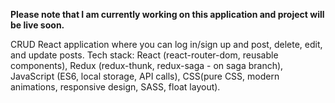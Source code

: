 <b> Please note that I am currently working on this application and project will be live soon. </b>


CRUD React application where you can log in/sign up and post, delete, edit, and update posts. 
Tech stack:  React (react-router-dom, reusable components), Redux (redux-thunk, redux-saga - on saga branch), JavaScript (ES6, local storage, API calls), CSS(pure CSS, modern animations, responsive design, SASS, float layout).
